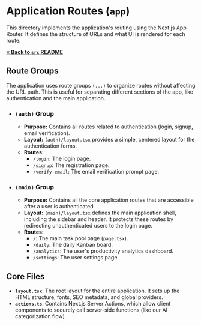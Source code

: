 # Application Routes (`app`)

This directory implements the application's routing using the Next.js App Router. It defines the structure of URLs and what UI is rendered for each route.

[**&laquo; Back to `src` README**](./README.md)

## Route Groups

The application uses route groups `(...)` to organize routes without affecting the URL path. This is useful for separating different sections of the app, like authentication and the main application.

-   ### `(auth)` Group
    -   **Purpose:** Contains all routes related to authentication (login, signup, email verification).
    -   **Layout:** `(auth)/layout.tsx` provides a simple, centered layout for the authentication forms.
    -   **Routes:**
        -   `/login`: The login page.
        -   `/signup`: The registration page.
        -   `/verify-email`: The email verification prompt page.

-   ### `(main)` Group
    -   **Purpose:** Contains all the core application routes that are accessible after a user is authenticated.
    -   **Layout:** `(main)/layout.tsx` defines the main application shell, including the sidebar and header. It protects these routes by redirecting unauthenticated users to the login page.
    -   **Routes:**
        -   `/`: The main task pool page (`page.tsx`).
        -   `/daily`: The daily Kanban board.
        -   `/analytics`: The user's productivity analytics dashboard.
        -   `/settings`: The user settings page.

## Core Files

-   **`layout.tsx`**: The root layout for the entire application. It sets up the HTML structure, fonts, SEO metadata, and global providers.
-   **`actions.ts`**: Contains Next.js Server Actions, which allow client components to securely call server-side functions (like our AI categorization flow).
